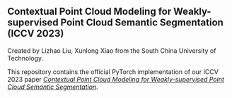 ## Contextual Point Cloud Modeling for Weakly-supervised Point Cloud Semantic Segmentation (ICCV 2023)

Created by Lizhao Liu, Xunlong Xiao from the South China University of Technology.

This repository contains the official PyTorch implementation of our ICCV 2023 paper [*Contextual Point Cloud Modeling for Weakly-supervised Point Cloud Semantic Segmentation*](#).
